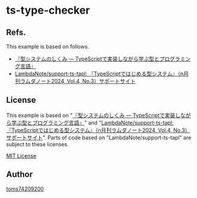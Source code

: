 # ts-type-checker

## Refs.

This example is based on follows.

- [『型システムのしくみ ― TypeScriptで実装しながら学ぶ型とプログラミング言語』](https://www.lambdanote.com/collections/type-systems)
- [LambdaNote/support-ts-tapl: 『TypeScriptではじめる型システム』（n月刊ラムダノート2024, Vol.4, No.3）サポートサイト](https://github.com/LambdaNote/support-ts-tapl?tab=readme-ov-file)

## License

This example is based on "[『型システムのしくみ ― TypeScriptで実装しながら学ぶ型とプログラミング言語』](https://www.lambdanote.com/collections/type-systems)" and "[LambdaNote/support-ts-tapl: 『TypeScriptではじめる型システム』（n月刊ラムダノート2024, Vol.4, No.3）サポートサイト](https://github.com/LambdaNote/support-ts-tapl?tab=readme-ov-file)". Parts of code based on "LambdaNote/support-ts-tapl" are subject to these licenses.

[MIT License](LICENSE)

## Author

[toms74209200](https://github.com/toms74209200)
